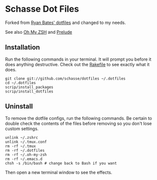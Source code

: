 # Schasse Dot Files

Forked from [Ryan Bates' dotfiles](https://github.com/ryanb/dotfiles) and changed to my needs.

See also [Oh My ZSH](https://github.com/robbyrussell/oh-my-zsh) and [Prelude](https://github.com/bbatsov/prelude)

## Installation

Run the following commands in your terminal. It will prompt you before it does anything destructive. Check out the [Rakefile](https://github.com/schasse/dotfiles/blob/master/Rakefile) to see exactly what it does.

```terminal
git clone git://github.com/schasse/dotfiles ~/.dotfiles
cd ~/.dotfiles
scrip/install_packages
scrip/install_dotfiles
```

## Uninstall

To remove the dotfile configs, run the following commands. Be certain to double check the contents of the files before removing so you don't lose custom settings.

```
unlink ~/.zshrc
unlink ~/.tmux.conf
rm -rf ~/.tmux
rm -rf ~/.dotfiles
rm -rf ~/.oh-my-zsh
rm -rf ~/.emacs.d
chsh -s /bin/bash # change back to Bash if you want
```

Then open a new terminal window to see the effects.
